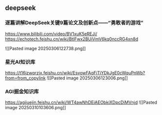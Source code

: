 ## deepseek

### 逐篇讲解DeepSeek关键9篇论文及创新点——“勇敢者的游戏”

https://www.bilibili.com/video/BV1xuK5eREJi/
https://echotech.feishu.cn/wiki/BtlFwx2BUiVmV6kq0nccRG4xn8d

![[Pasted image 20250306122738.png]]

### 星光AI知识库

https://t16jzwqrzjx.feishu.cn/wiki/EsvowFAqFiTiYDkJgE0cWquPnWb?from=from_copylink
![[Pasted image 20250306123006.png]]

### AGI掘金知识库
https://agijuejin.feishu.cn/wiki/WT4awNhDEiAEObkiXDpcDiMVnjd
![[Pasted image 20250310103606.png]]
